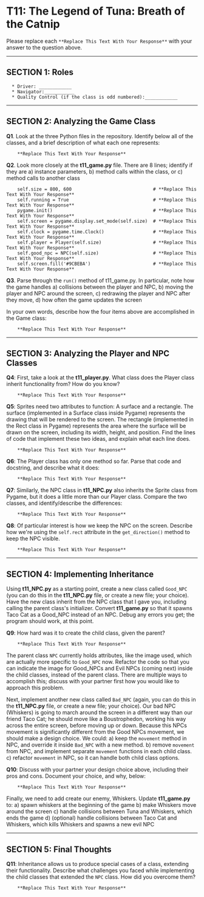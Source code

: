 # T11: The Legend of Tuna: Breath of the Catnip

Please replace each `**Replace This Text With Your Response**` with your answer to the question above.

___
## SECTION 1: Roles

```
  * Driver: ____________
  * Navigator:___________
  * Quality Control (if the class is odd numbered):____________
```
___

## SECTION 2: Analyzing the Game Class

**Q1**. Look at the three Python files in the repository. Identify below all of the classes, and a brief description of
    what each one represents:

```
    **Replace This Text With Your Response**
```

**Q2**. Look more closely at the **t11_game.py** file. There are 8 lines; identify if they are 
    a) instance parameters, 
    b) method calls within the class, or 
    c) method calls to another class

```
    self.size = 800, 600                              # **Replace This Text With Your Response**
    self.running = True                               # **Replace This Text With Your Response**
    pygame.init()                                     # **Replace This Text With Your Response**
    self.screen = pygame.display.set_mode(self.size)  # **Replace This Text With Your Response**
    self.clock = pygame.time.Clock()                  # **Replace This Text With Your Response**
    self.player = Player(self.size)                   # **Replace This Text With Your Response**
    self.good_npc = NPC(self.size)                    # **Replace This Text With Your Response**
    self.screen.fill('#9CBEBA')                       # **Replace This Text With Your Response**
```

**Q3**. Parse through the `run()` method of t11_game.py. In particular, note how the game handles 
    a) collisions between the player and NPC,
    b) moving the player and NPC around the screen, 
    c) redrawing the player and NPC after they move,
    d) how often the game updates the screen

In your own words, describe how the four items above are accomplished in the Game class:

```
    **Replace This Text With Your Response**
```

---

## SECTION 3: Analyzing the Player and NPC Classes

**Q4**: First, take a look at the **t11_player.py**. What class does the Player class inherit functionality from? 
    How do you know?

```
    **Replace This Text With Your Response**
```

**Q5**:  Sprites need two attributes to function: A surface and a rectangle. The surface (implemented in a Surface 
    class inside Pygame) represents the drawing that will be rendered to the screen. The rectangle (implemented in the 
    Rect class in Pygame) represents the area where the surface will be drawn on the screen, including its width, 
    height, and position. Find the lines of code that implement these two ideas, and explain what each line does. 

```
    **Replace This Text With Your Response**
```

**Q6**: The Player class has only one method so far. Parse that code and docstring, and describe what it does:

```
    **Replace This Text With Your Response**
```

**Q7**: Similarly, the NPC class in **t11_NPC.py** also inherits the Sprite class from Pygame, but it does a little more 
    than our Player class. Compare the two classes, and identify/describe the differences:

```
    **Replace This Text With Your Response**
```

**Q8**: Of particular interest is how we keep the NPC on the screen. Describe how we're using 
    the `self.rect` attribute in the `get_direction()` method to keep the NPC visible.  

```
    **Replace This Text With Your Response**
```

---

## SECTION 4: Implementing Inheritance

Using **t11_NPC.py** as a starting point, create a new class called `Good_NPC` (you can do this in the **t11_NPC.py** 
file, or create a new file; your choice). Have the new class inherit from the NPC class that I gave you, including calling 
the parent class's initializer. Convert **t11_game.py** so that it spawns Taco Cat as a Good_NPC instead of an NPC. 
Debug any errors you get; the program should work, at this point. 

**Q9**: How hard was it to create the child class, given the parent?

```
    **Replace This Text With Your Response**
```

The parent class `NPC` currently holds attributes, like the image used, which are actually more specific to 
`Good_NPC` now. Refactor the code so that you can indicate the image for Good_NPCs and Evil NPCs (coming next)
inside the child classes, instead of the parent class. There are multiple ways to accomplish this; discuss with your 
partner first how you would like to approach this problem. 

Next, implement another new class called `Bad_NPC` (again, you can do this in the **t11_NPC.py** 
file, or create a new file; your choice). Our bad NPC (Whiskers) is going to march around the screen in a different way
than our friend Taco Cat; he should move like a Boustrophedon, working his way across the entire screen, before 
moving up or down. Because this NPCs movement is significantly different from the Good NPCs movement, we should 
make a design choice. We could:
    a) keep the `movement` method in NPC, and override it inside `Bad_NPC` with a new method.
    b) remove `movement` from NPC, and implement separate `movement` functions in each child class.
    c) refactor `movement` in NPC, so it can handle both child class options.

**Q10**: Discuss with your partner your design choice above, including their pros and cons. Document your 
choice, and why, below: 

```
    **Replace This Text With Your Response**
```

Finally, we need to add create our enemy, Whiskers. Update **t11_game.py** to:
    a) spawn whiskers at the beginning of the game
    b) make Whiskers move around the screen
    c) handle collisions between Tuna and Whiskers, which ends the game
    d) (optional) handle collisions between Taco Cat and Whiskers, which kills Whiskers and spawns a new evil NPC

---

## SECTION 5: Final Thoughts

**Q11**: Inheritance allows us to produce special cases of a class, extending their functionality. Describe
    what challenges you faced while implementing the child classes that extended the `NPC` class. 
    How did you overcome them?

```
    **Replace This Text With Your Response**
```